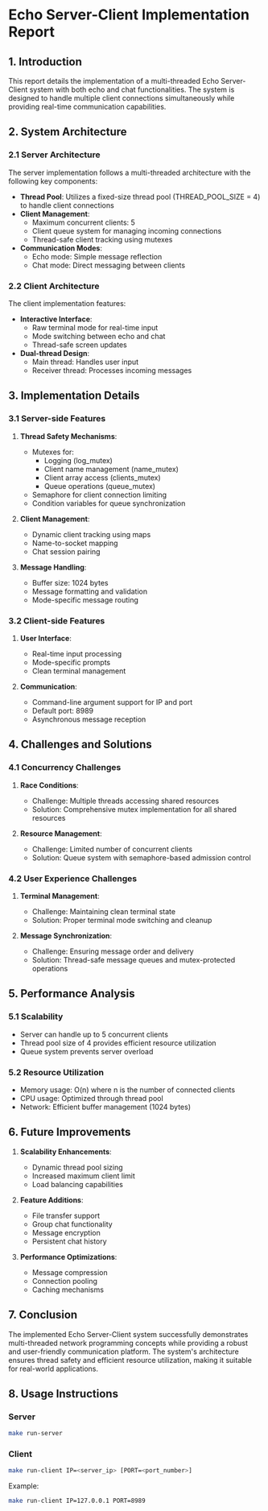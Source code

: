 # Echo Server-Client Implementation Report

## 1. Introduction
This report details the implementation of a multi-threaded Echo Server-Client system with both echo and chat functionalities. The system is designed to handle multiple client connections simultaneously while providing real-time communication capabilities.

## 2. System Architecture

### 2.1 Server Architecture
The server implementation follows a multi-threaded architecture with the following key components:

- **Thread Pool**: Utilizes a fixed-size thread pool (THREAD_POOL_SIZE = 4) to handle client connections
- **Client Management**:
  - Maximum concurrent clients: 5
  - Client queue system for managing incoming connections
  - Thread-safe client tracking using mutexes
- **Communication Modes**:
  - Echo mode: Simple message reflection
  - Chat mode: Direct messaging between clients

### 2.2 Client Architecture
The client implementation features:

- **Interactive Interface**:
  - Raw terminal mode for real-time input
  - Mode switching between echo and chat
  - Thread-safe screen updates
- **Dual-thread Design**:
  - Main thread: Handles user input
  - Receiver thread: Processes incoming messages

## 3. Implementation Details

### 3.1 Server-side Features
1. **Thread Safety Mechanisms**:
   - Mutexes for:
     - Logging (log_mutex)
     - Client name management (name_mutex)
     - Client array access (clients_mutex)
     - Queue operations (queue_mutex)
   - Semaphore for client connection limiting
   - Condition variables for queue synchronization

2. **Client Management**:
   - Dynamic client tracking using maps
   - Name-to-socket mapping
   - Chat session pairing

3. **Message Handling**:
   - Buffer size: 1024 bytes
   - Message formatting and validation
   - Mode-specific message routing

### 3.2 Client-side Features
1. **User Interface**:
   - Real-time input processing
   - Mode-specific prompts
   - Clean terminal management

2. **Communication**:
   - Command-line argument support for IP and port
   - Default port: 8989
   - Asynchronous message reception

## 4. Challenges and Solutions

### 4.1 Concurrency Challenges
1. **Race Conditions**:
   - Challenge: Multiple threads accessing shared resources
   - Solution: Comprehensive mutex implementation for all shared resources

2. **Resource Management**:
   - Challenge: Limited number of concurrent clients
   - Solution: Queue system with semaphore-based admission control

### 4.2 User Experience Challenges
1. **Terminal Management**:
   - Challenge: Maintaining clean terminal state
   - Solution: Proper terminal mode switching and cleanup

2. **Message Synchronization**:
   - Challenge: Ensuring message order and delivery
   - Solution: Thread-safe message queues and mutex-protected operations

## 5. Performance Analysis

### 5.1 Scalability
- Server can handle up to 5 concurrent clients
- Thread pool size of 4 provides efficient resource utilization
- Queue system prevents server overload

### 5.2 Resource Utilization
- Memory usage: O(n) where n is the number of connected clients
- CPU usage: Optimized through thread pool
- Network: Efficient buffer management (1024 bytes)

## 6. Future Improvements
1. **Scalability Enhancements**:
   - Dynamic thread pool sizing
   - Increased maximum client limit
   - Load balancing capabilities

2. **Feature Additions**:
   - File transfer support
   - Group chat functionality
   - Message encryption
   - Persistent chat history

3. **Performance Optimizations**:
   - Message compression
   - Connection pooling
   - Caching mechanisms

## 7. Conclusion
The implemented Echo Server-Client system successfully demonstrates multi-threaded network programming concepts while providing a robust and user-friendly communication platform. The system's architecture ensures thread safety and efficient resource utilization, making it suitable for real-world applications.

## 8. Usage Instructions

### Server
```bash
make run-server
```

### Client
```bash
make run-client IP=<server_ip> [PORT=<port_number>]
```
Example:
```bash
make run-client IP=127.0.0.1 PORT=8989
``` 
